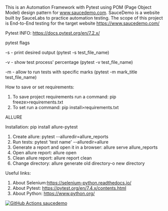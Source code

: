 This is an Automation Framework with Pytest using POM (Page Object Model) design pattern for www.saucedemo.com. 
SauceDemo is a website built by SauceLabs to practice automation testing.
The scope of this project is End-to-End testing  for the target website https://www.saucedemo.com/

Pytest INFO: https://docs.pytest.org/en/7.2.x/

pytest flags

-s - print desired output (pytest -s test_file_name)

-v - show test process' percentage (pytest -v test_file_name)

-m - allow to run tests with specific marks (pytest -m mark_title test_file_name)

How to save or set requirements:
1. To save project requirements run a command: pip freeze>requirements.txt
2. To set run a command: pip install>requirements.txt

ALLURE

Installation:
pip install allure-pytest

1. Create allure:
pytest --alluredir=allure_reports
2. Run tests: pytest 'test name' --alluredir=allure 
3. Generate a report and open it in a browser: allure serve allure_reports
4. Open allure report: allure open <directory>  
5. Clean allure report: allure report clean 
6. Change directory: allure generate old directory-o new directory

Useful links:
1. About Selenium:https://selenium-python.readthedocs.io/
2. About Pytest: https://pytest.org/en/7.4.x/contents.html
3. About Python: https://www.python.org/

[![GitHub Actions saucedemo](https://github.com/IgorKorobchenko/sausedemo_automation_framework/actions/workflows/actions.yml/badge.svg?branch=main)](https://github.com/IgorKorobchenko/sausedemo_automation_framework/actions/workflows/actions.yml)
